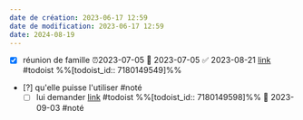 ```yaml
---
date de création: 2023-06-17 12:59
date de modification: 2023-06-17 12:59
date: 2024-08-19
---
```

- [x] réunion de famille ⏰2023-07-05 📅 2023-07-05 ✅ 2023-08-21 [link](https://todoist.com/showTask?id=7180149549) #todoist %%[todoist_id:: 7180149549]%%
- [?] qu'elle puisse l'utiliser #noté
	- [ ] lui demander  [link](https://todoist.com/showTask?id=7180149598) #todoist %%[todoist_id:: 7180149598]%% 📅 2023-09-03 #noté